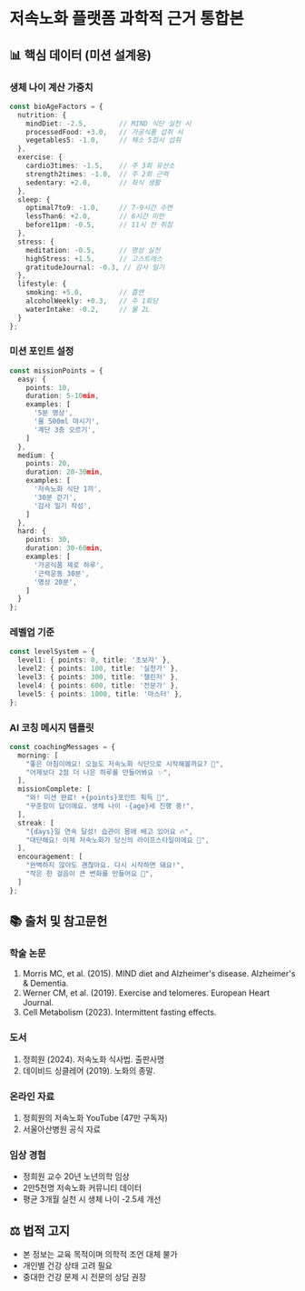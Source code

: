 # 저속노화 플랫폼 과학적 근거 통합본

## 📊 핵심 데이터 (미션 설계용)

### 생체 나이 계산 가중치
```typescript
const bioAgeFactors = {
  nutrition: {
    mindDiet: -2.5,        // MIND 식단 실천 시
    processedFood: +3.0,   // 가공식품 섭취 시
    vegetables5: -1.0,     // 채소 5접시 섭취
  },
  exercise: {
    cardio3times: -1.5,    // 주 3회 유산소
    strength2times: -1.0,  // 주 2회 근력
    sedentary: +2.0,       // 좌식 생활
  },
  sleep: {
    optimal7to9: -1.0,     // 7-9시간 수면
    lessThan6: +2.0,       // 6시간 미만
    before11pm: -0.5,      // 11시 전 취침
  },
  stress: {
    meditation: -0.5,      // 명상 실천
    highStress: +1.5,      // 고스트레스
    gratitudeJournal: -0.3, // 감사 일기
  },
  lifestyle: {
    smoking: +5.0,         // 흡연
    alcoholWeekly: +0.3,   // 주 1회당
    waterIntake: -0.2,     // 물 2L
  }
};
```

### 미션 포인트 설정
```typescript
const missionPoints = {
  easy: {
    points: 10,
    duration: 5-10min,
    examples: [
      '5분 명상',
      '물 500ml 마시기',
      '계단 3층 오르기',
    ]
  },
  medium: {
    points: 20,
    duration: 20-30min,
    examples: [
      '저속노화 식단 1끼',
      '30분 걷기',
      '감사 일기 작성',
    ]
  },
  hard: {
    points: 30,
    duration: 30-60min,
    examples: [
      '가공식품 제로 하루',
      '근력운동 30분',
      '명상 20분',
    ]
  }
};
```

### 레벨업 기준
```typescript
const levelSystem = {
  level1: { points: 0, title: '초보자' },
  level2: { points: 100, title: '실천가' },
  level3: { points: 300, title: '챌린저' },
  level4: { points: 600, title: '전문가' },
  level5: { points: 1000, title: '마스터' },
};
```

### AI 코칭 메시지 템플릿
```typescript
const coachingMessages = {
  morning: [
    "좋은 아침이에요! 오늘도 저속노화 식단으로 시작해볼까요? 🌱",
    "어제보다 2점 더 나은 하루를 만들어봐요 ✨",
  ],
  missionComplete: [
    "와! 미션 완료! +{points}포인트 획득 🎉",
    "꾸준함이 답이에요. 생체 나이 -{age}세 진행 중!",
  ],
  streak: [
    "{days}일 연속 달성! 습관이 몸에 배고 있어요 🔥",
    "대단해요! 이제 저속노화가 당신의 라이프스타일이에요 💪",
  ],
  encouragement: [
    "완벽하지 않아도 괜찮아요. 다시 시작하면 돼요!",
    "작은 한 걸음이 큰 변화를 만들어요 🌟",
  ]
};
```

## 📚 출처 및 참고문헌

### 학술 논문
1. Morris MC, et al. (2015). MIND diet and Alzheimer's disease. Alzheimer's & Dementia.
2. Werner CM, et al. (2019). Exercise and telomeres. European Heart Journal.
3. Cell Metabolism (2023). Intermittent fasting effects.

### 도서
1. 정희원 (2024). 저속노화 식사법. 출판사명
2. 데이비드 싱클레어 (2019). 노화의 종말.

### 온라인 자료
1. 정희원의 저속노화 YouTube (47만 구독자)
2. 서울아산병원 공식 자료

### 임상 경험
- 정희원 교수 20년 노년의학 임상
- 2만5천명 저속노화 커뮤니티 데이터
- 평균 3개월 실천 시 생체 나이 -2.5세 개선

## ⚖️ 법적 고지
- 본 정보는 교육 목적이며 의학적 조언 대체 불가
- 개인별 건강 상태 고려 필요
- 중대한 건강 문제 시 전문의 상담 권장

